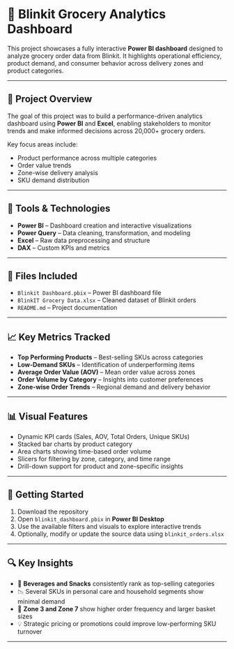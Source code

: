 # 🛒 Blinkit Grocery Analytics Dashboard

This project showcases a fully interactive **Power BI dashboard** designed to analyze grocery order data from Blinkit. It highlights operational efficiency, product demand, and consumer behavior across delivery zones and product categories.

---

## 📌 Project Overview

The goal of this project was to build a performance-driven analytics dashboard using **Power BI** and **Excel**, enabling stakeholders to monitor trends and make informed decisions across 20,000+ grocery orders.

Key focus areas include:

- Product performance across multiple categories
- Order value trends
- Zone-wise delivery analysis
- SKU demand distribution

---

## 🧰 Tools & Technologies

- **Power BI** – Dashboard creation and interactive visualizations  
- **Power Query** – Data cleaning, transformation, and modeling  
- **Excel** – Raw data preprocessing and structure  
- **DAX** – Custom KPIs and metrics  

---

## 📁 Files Included

- `Blinkit Dashboard.pbix` – Power BI dashboard file  
- `BlinkIT Grocery Data.xlsx` – Cleaned dataset of Blinkit orders  
- `README.md` – Project documentation  

---

## 📈 Key Metrics Tracked

- **Top Performing Products** – Best-selling SKUs across categories  
- **Low-Demand SKUs** – Identification of underperforming items  
- **Average Order Value (AOV)** – Mean order value across zones  
- **Order Volume by Category** – Insights into customer preferences  
- **Zone-wise Order Trends** – Regional demand and delivery behavior  

---

## 📊 Visual Features

- Dynamic KPI cards (Sales, AOV, Total Orders, Unique SKUs)
- Stacked bar charts by product category
- Area charts showing time-based order volume
- Slicers for filtering by zone, category, and time range
- Drill-down support for product and zone-specific insights

---

## 🚀 Getting Started

1. Download the repository
2. Open `blinkit_dashboard.pbix` in **Power BI Desktop**
3. Use the available filters and visuals to explore interactive trends
4. Optionally, modify or update the source data using `blinkit_orders.xlsx`

---

## 🔍 Key Insights

- 🥇 **Beverages and Snacks** consistently rank as top-selling categories  
- 📉 Several SKUs in personal care and household segments show minimal demand  
- 📍 **Zone 3 and Zone 7** show higher order frequency and larger basket sizes  
- 💡 Strategic pricing or promotions could improve low-performing SKU turnover  

---
